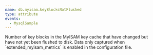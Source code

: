 ```yaml
---
name: db.myisam.keyBlocksNotFlushed
type: attribute
events:
  - MysqlSample
---
```


Number of key blocks in the MyISAM key cache that have changed but have not yet been flushed to disk. Data only captured when \`extended\_myisam\_metrics\` is enabled in the configuration file.